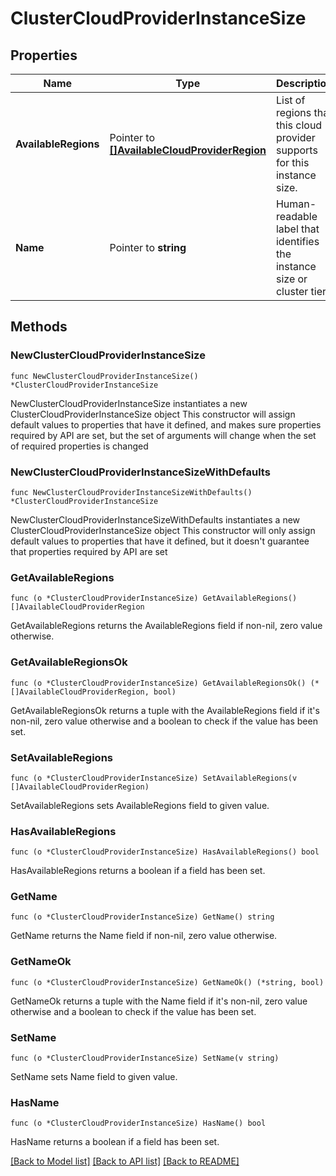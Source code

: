 # ClusterCloudProviderInstanceSize

## Properties

Name | Type | Description | Notes
------------ | ------------- | ------------- | -------------
**AvailableRegions** | Pointer to [**[]AvailableCloudProviderRegion**](AvailableCloudProviderRegion.md) | List of regions that this cloud provider supports for this instance size. | [optional] [readonly] 
**Name** | Pointer to **string** | Human-readable label that identifies the instance size or cluster tier. | [optional] [readonly] 

## Methods

### NewClusterCloudProviderInstanceSize

`func NewClusterCloudProviderInstanceSize() *ClusterCloudProviderInstanceSize`

NewClusterCloudProviderInstanceSize instantiates a new ClusterCloudProviderInstanceSize object
This constructor will assign default values to properties that have it defined,
and makes sure properties required by API are set, but the set of arguments
will change when the set of required properties is changed

### NewClusterCloudProviderInstanceSizeWithDefaults

`func NewClusterCloudProviderInstanceSizeWithDefaults() *ClusterCloudProviderInstanceSize`

NewClusterCloudProviderInstanceSizeWithDefaults instantiates a new ClusterCloudProviderInstanceSize object
This constructor will only assign default values to properties that have it defined,
but it doesn't guarantee that properties required by API are set

### GetAvailableRegions

`func (o *ClusterCloudProviderInstanceSize) GetAvailableRegions() []AvailableCloudProviderRegion`

GetAvailableRegions returns the AvailableRegions field if non-nil, zero value otherwise.

### GetAvailableRegionsOk

`func (o *ClusterCloudProviderInstanceSize) GetAvailableRegionsOk() (*[]AvailableCloudProviderRegion, bool)`

GetAvailableRegionsOk returns a tuple with the AvailableRegions field if it's non-nil, zero value otherwise
and a boolean to check if the value has been set.

### SetAvailableRegions

`func (o *ClusterCloudProviderInstanceSize) SetAvailableRegions(v []AvailableCloudProviderRegion)`

SetAvailableRegions sets AvailableRegions field to given value.

### HasAvailableRegions

`func (o *ClusterCloudProviderInstanceSize) HasAvailableRegions() bool`

HasAvailableRegions returns a boolean if a field has been set.

### GetName

`func (o *ClusterCloudProviderInstanceSize) GetName() string`

GetName returns the Name field if non-nil, zero value otherwise.

### GetNameOk

`func (o *ClusterCloudProviderInstanceSize) GetNameOk() (*string, bool)`

GetNameOk returns a tuple with the Name field if it's non-nil, zero value otherwise
and a boolean to check if the value has been set.

### SetName

`func (o *ClusterCloudProviderInstanceSize) SetName(v string)`

SetName sets Name field to given value.

### HasName

`func (o *ClusterCloudProviderInstanceSize) HasName() bool`

HasName returns a boolean if a field has been set.


[[Back to Model list]](../README.md#documentation-for-models) [[Back to API list]](../README.md#documentation-for-api-endpoints) [[Back to README]](../README.md)



